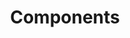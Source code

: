 ---
title: Components
index: true
icon: people-group
category:
  - Docs-Raspberry Pi

footer: false
---